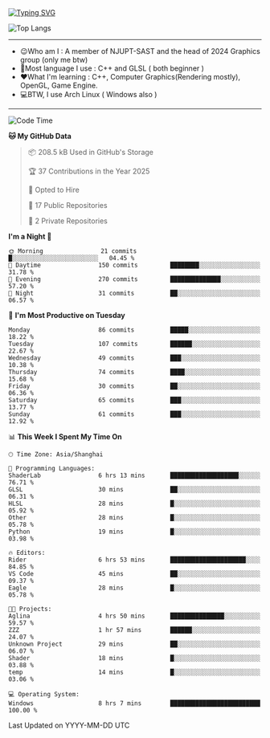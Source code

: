 <a href="https://git.io/typing-svg">
  <img src="https://readme-typing-svg.demolab.com?font=Fira+Code&pause=1000&random=false&width=435&separator=%3D&lines=std%3A%3Aprintln(%22Hello,+world!%22);" alt="Typing SVG" />
</a>

![Top Langs](https://github-readme-stats.vercel.app/api/top-langs/?username=FOTH0626&theme=transparent)

---

- 😉Who am I : A member of NJUPT-SAST and the head of 2024 Graphics group (only me btw)
- 📖Most language I use : C++ and GLSL ( both beginner )
- ❤What I'm learning : C++, Computer Graphics(Rendering mostly), OpenGL, Game Engine.
- 💻BTW, I use Arch Linux ( Windows also )
---
<!--START_SECTION:waka-->
![Code Time](http://img.shields.io/badge/Code%20Time-138%20hrs%2042%20mins-blue)

**🐱 My GitHub Data** 

> 📦 208.5 kB Used in GitHub's Storage 
 > 
> 🏆 37 Contributions in the Year 2025
 > 
> 💼 Opted to Hire
 > 
> 📜 17 Public Repositories 
 > 
> 🔑 2 Private Repositories 
 > 
**I'm a Night 🦉** 

```text
🌞 Morning                21 commits          █░░░░░░░░░░░░░░░░░░░░░░░░   04.45 % 
🌆 Daytime                150 commits         ████████░░░░░░░░░░░░░░░░░   31.78 % 
🌃 Evening                270 commits         ██████████████░░░░░░░░░░░   57.20 % 
🌙 Night                  31 commits          ██░░░░░░░░░░░░░░░░░░░░░░░   06.57 % 
```
📅 **I'm Most Productive on Tuesday** 

```text
Monday                   86 commits          █████░░░░░░░░░░░░░░░░░░░░   18.22 % 
Tuesday                  107 commits         ██████░░░░░░░░░░░░░░░░░░░   22.67 % 
Wednesday                49 commits          ███░░░░░░░░░░░░░░░░░░░░░░   10.38 % 
Thursday                 74 commits          ████░░░░░░░░░░░░░░░░░░░░░   15.68 % 
Friday                   30 commits          ██░░░░░░░░░░░░░░░░░░░░░░░   06.36 % 
Saturday                 65 commits          ███░░░░░░░░░░░░░░░░░░░░░░   13.77 % 
Sunday                   61 commits          ███░░░░░░░░░░░░░░░░░░░░░░   12.92 % 
```


📊 **This Week I Spent My Time On** 

```text
🕑︎ Time Zone: Asia/Shanghai

💬 Programming Languages: 
ShaderLab                6 hrs 13 mins       ███████████████████░░░░░░   76.71 % 
GLSL                     30 mins             ██░░░░░░░░░░░░░░░░░░░░░░░   06.31 % 
HLSL                     28 mins             █░░░░░░░░░░░░░░░░░░░░░░░░   05.92 % 
Other                    28 mins             █░░░░░░░░░░░░░░░░░░░░░░░░   05.78 % 
Python                   19 mins             █░░░░░░░░░░░░░░░░░░░░░░░░   03.98 % 

🔥 Editors: 
Rider                    6 hrs 53 mins       █████████████████████░░░░   84.85 % 
VS Code                  45 mins             ██░░░░░░░░░░░░░░░░░░░░░░░   09.37 % 
Eagle                    28 mins             █░░░░░░░░░░░░░░░░░░░░░░░░   05.78 % 

🐱‍💻 Projects: 
Aglina                   4 hrs 50 mins       ███████████████░░░░░░░░░░   59.57 % 
ZZZ                      1 hr 57 mins        ██████░░░░░░░░░░░░░░░░░░░   24.07 % 
Unknown Project          29 mins             ██░░░░░░░░░░░░░░░░░░░░░░░   06.07 % 
Shader                   18 mins             █░░░░░░░░░░░░░░░░░░░░░░░░   03.88 % 
temp                     14 mins             █░░░░░░░░░░░░░░░░░░░░░░░░   03.06 % 

💻 Operating System: 
Windows                  8 hrs 7 mins        █████████████████████████   100.00 % 
```


 Last Updated on YYYY-MM-DD UTC
<!--END_SECTION:waka-->
